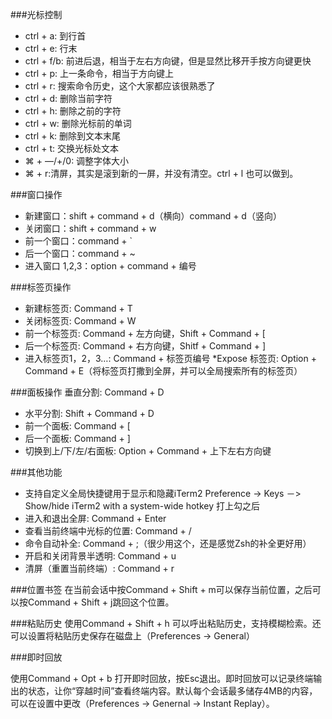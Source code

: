 ###光标控制
* ctrl + a: 到行首
* ctrl + e: 行末
* ctrl + f/b: 前进后退，相当于左右方向键，但是显然比移开手按方向键更快
* ctrl + p: 上一条命令，相当于方向键上
* ctrl + r: 搜索命令历史，这个大家都应该很熟悉了
* ctrl + d: 删除当前字符
* ctrl + h: 删除之前的字符
* ctrl + w: 删除光标前的单词
* ctrl + k: 删除到文本末尾
* ctrl + t: 交换光标处文本
* ⌘ + —/+/0: 调整字体大小
* ⌘ + r:清屏，其实是滚到新的一屏，并没有清空。ctrl + l 也可以做到。

###窗口操作
* 新建窗口：shift + command + d（横向）command + d（竖向）
* 关闭窗口：shift + command + w
* 前一个窗口：command + `
* 后一个窗口：command + ~
* 进入窗口 1,2,3：option + command + 编号

###标签页操作
* 新建标签页: Command + T
* 关闭标签页: Command + W
* 前一个标签页: Command + 左方向键，Shift + Command + [
* 后一个标签页: Command + 右方向键，Shitf + Command + ]
* 进入标签页1，2，3…: Command + 标签页编号
*Expose 标签页: Option + Command + E（将标签页打撒到全屏，并可以全局搜索所有的标签页）

###面板操作
垂直分割: Command + D
* 水平分割: Shift + Command + D
* 前一个面板: Command + [
* 后一个面板: Command + ]
* 切换到上/下/左/右面板: Option + Command + 上下左右方向键

###其他功能
* 支持自定义全局快捷键用于显示和隐藏iTerm2 Preference -> Keys －> Show/hide iTerm2 with a system-wide hotkey 打上勾之后
* 进入和退出全屏: Command + Enter
* 查看当前终端中光标的位置: Command + /
* 命令自动补全: Command + ;（很少用这个，还是感觉Zsh的补全更好用）
* 开启和关闭背景半透明: Command + u
* 清屏（重置当前终端）: Command + r


###位置书签
在当前会话中按Command + Shift + m可以保存当前位置，之后可以按Command + Shift + j跳回这个位置。

###粘贴历史
使用Command + Shift + h 可以呼出粘贴历史，支持模糊检索。还可以设置将粘贴历史保存在磁盘上（Preferences -> General）

###即时回放

使用Command + Opt + b 打开即时回放，按Esc退出。即时回放可以记录终端输出的状态，让你“穿越时间”查看终端内容。默认每个会话最多储存4MB的内容，可以在设置中更改（Preferences -> Genernal -> Instant Replay）。
